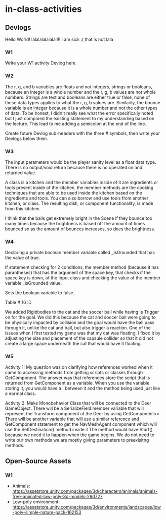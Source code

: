 # in-class-activities

## Devlogs

Hello World! lalalalalalalal!!! i am sick :( that is not lala

### W1

Write your W1 activity Devlog here.

### W2
The r, g, and b variables are floats and not integers, strings or booleans, because an integer is a whole number
and the r, g, b values are not whole numbers. Strings are text and booleans are either true or false, none of these
data types applies to what the r, g, b values are. Similarily, the bounce variable is an integer because it is a whole
number and not the other types of data. To be honest, I didn't really see what the error specifically noted but I just 
compared the existing statement to my understanding based on the lecture. This lead to me adding a semicolon at the end
of the line.

Create future Devlog sub-headers with the three # symbols, then write your Devlogs below them.

### W3

The input parameters would be the player sanity level as a float data type. There is no output/void return because there
is no operated on and returned value.

A class is a kitchen and the member variables inside of it are ingredients or tools present inside of the kitchen, the member methods 
are the cooking techniques that are able to be used inside the kitchen based on the ingredients and tools. You can also borrow and
use tools from another kitchen, or class. The resulting dish, or component functionality, is made from this kitchen. 

I think that the balls get extremely bright in the Scene if they bounce too many times because the brightness is based
off the amount of times bounced so as the amount of bounces increases, so does the brightness.

### W4
 Declaring a private boolean member variable called _isGrounded that has the value of true.

 If statement checking for 2 conditions, the member method (because it has parantheses) that 
 has the argument of the space key, that checks if the space key is down, of the Input class 
 and checking the value of the member variable _isGrounded value.

 Sets the boolean variable to false.

 Table # 16 :D

 We added Rigidbodies to the cat and the soccer ball while having Is Trigger on for the goal. We did this because the cat and soccer ball were going to be physically impacted
 by collision and the goal would have the ball pass through it, unlike the cat and ball, but also trigger a reaction. 
One of the issues when I first tested my game was that my cat was floating. I fixed it by adjusting the size and placement of the capsule collider so that it did not create a 
large space underneath the cat that would have it floating. 

### W5
Activity 1: My question was on clarifying how references worked when it came to accessing methods from getting scripts or classes through GetComponent. The answer was that references store
the script that is returned from GetComponent as a variable. When you use the variable storing it, you would have a . between it and the method being used just like a normal class.

Activity 2: Make Monobehavior Class that will be connected to the Deer GameObject. There will be a SerializeField member variable that will represent the Transform component of the Deer by using 
GetComponent<>. There will be another variable that will use a similar reference and GetComponent statement to get the NavMeshAgent component which will use the SetDestination() 
method inside it The method would have Start() because we need it to happen when the game begins. We do not need to write our own methods we are mostly giving parameters to 
preexisitng methods.

## Open-Source Assets

### W1

* Animals: https://assetstore.unity.com/packages/3d/characters/animals/animals-free-animated-low-poly-3d-models-260727
* Low-poly environment: https://assetstore.unity.com/packages/3d/environments/landscapes/low-poly-simple-nature-pack-162153
